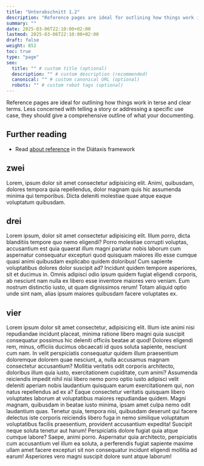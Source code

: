 ```yaml
---
title: "Unterabschnitt 1.2"
description: "Reference pages are ideal for outlining how things work in terse and clear terms."
summary: ""
date: 2025-03-06T22:10:00+02:00
lastmod: 2025-03-06T22:10:00+02:00
draft: false
weight: 852
toc: true
type: "page"
seo:
  title: "" # custom title (optional)
  description: "" # custom description (recommended)
  canonical: "" # custom canonical URL (optional)
  robots: "" # custom robot tags (optional)
---
```


Reference pages are ideal for outlining how things work in terse and clear terms. Less concerned with telling a story or addressing a specific use case, they should give a comprehensive outline of what your documenting.

## Further reading

- Read [about reference](https://diataxis.fr/reference/) in the Diátaxis framework

## zwei

Lorem, ipsum dolor sit amet consectetur adipisicing elit. Animi, quibusdam, dolores tempora quia repellendus, dolor magnam quis hic assumenda minima qui temporibus. Dicta deleniti molestiae quae atque eaque voluptatum quibusdam.

## drei

Lorem ipsum, dolor sit amet consectetur adipisicing elit. Illum porro, dicta blanditiis tempore quo nemo eligendi? Porro molestiae corrupti voluptas, accusantium est quia quaerat illum magni pariatur nobis laborum cum aspernatur consequatur excepturi quod quisquam maiores illo esse cumque quasi animi quibusdam explicabo quidem doloribus! Cum sapiente voluptatibus dolores dolor suscipit ad? Incidunt quidem tempore asperiores, sit et ducimus in. Omnis adipisci odio ipsum quidem fugiat eligendi corporis, ab nesciunt nam nulla ex libero esse inventore maiores vero veniam. Eum nostrum distinctio iusto, ut quam dignissimos rerum! Totam aliquid optio unde sint nam, alias ipsum maiores quibusdam facere voluptates ex.

## vier

Lorem ipsum dolor sit amet consectetur, adipisicing elit. Illum iste animi nisi repudiandae incidunt placeat, minima ratione libero magni quia suscipit consequatur possimus hic deleniti officiis beatae at quod! Dolores eligendi rem, minus, officiis ducimus obcaecati id quos soluta sapiente, nesciunt cum nam. In velit perspiciatis consequatur quidem illum praesentium doloremque dolorem quae nesciunt, a, nulla accusamus magnam consectetur accusantium? Mollitia veritatis odit corporis architecto, doloribus illum quia iusto, exercitationem cupiditate, cum animi? Assumenda reiciendis impedit nihil nisi libero nemo porro optio iusto adipisci velit deleniti aperiam nobis laudantium quisquam earum exercitationem qui, non natus repellendus ad ex a? Eaque consectetur veritatis quisquam libero voluptates laborum at voluptatibus maiores repudiandae quidem. Magni magnam, quibusdam in beatae iusto minima, ipsam amet culpa nemo odit laudantium quas. Tenetur quia, tempora nisi, quibusdam deserunt qui facere delectus iste corporis reiciendis libero fuga in nemo similique voluptatum voluptatibus facilis praesentium, provident accusantium expedita! Suscipit neque soluta tenetur aut harum! Perspiciatis dolore fugiat quia atque cumque labore? Saepe, animi porro. Aspernatur quia architecto, perspiciatis cum accusantium vel illum ea soluta, a perferendis fugiat sapiente maxime ullam amet facere excepturi sit non consequatur incidunt eligendi mollitia ad earum! Asperiores vero magni suscipit dolore sunt atque laborum!